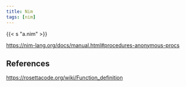 ```yaml
---
title: Nim
tags: [nim]
---
```


{{< s "a.nim" >}}

<https://nim-lang.org/docs/manual.html#procedures-anonymous-procs>

## References

<https://rosettacode.org/wiki/Function_definition>
